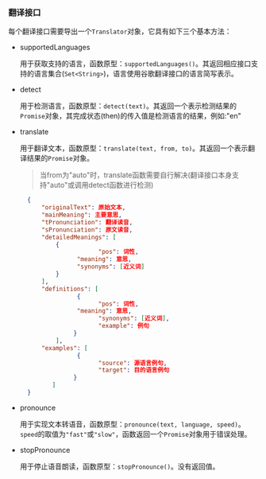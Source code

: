 ### 翻译接口

每个翻译接口需要导出一个`Translator`对象，它具有如下三个基本方法：

* supportedLanguages

  用于获取支持的语言，函数原型：`supportedLanguages()`。其返回相应接口支持的语言集合(`Set<String>`)，语言使用谷歌翻译接口的语言简写表示。

* detect

  用于检测语言，函数原型：`detect(text)`。其返回一个表示检测结果的`Promise`对象，其完成状态(then)的传入值是检测语言的结果，例如:"en"

* translate

  用于翻译文本，函数原型：`translate(text, from, to)`。其返回一个表示翻译结果的`Promise`对象。

  > 当from为"auto"时，translate函数需要自行解决(翻译接口本身支持"auto"或调用detect函数进行检测)

  ```json
    {
        "originalText": 原始文本,
        "mainMeaning": 主要意思,
        "tPronunciation": 翻译读音,
        "sPronunciation": 原文读音,
        "detailedMeanings": [
          	{
				        "pos": 词性,
            	  "meaning": 意思,
            	  "synonyms": [近义词]
          	}
        ],
        "definitions": [
			      {
				        "pos": 词性,
            	  "meaning": 意思,
				        "synonyms": [近义词],
				        "example": 例句
			     }
		    ],
        "examples": [
			      {
				        "source": 源语言例句,
				        "target": 目的语言例句
			     }
		   ]
    }
  ```

* pronounce

  用于实现文本转语音，函数原型：`pronounce(text, language, speed)`。`speed`的取值为`"fast"`或`"slow"`，函数返回一个`Promise`对象用于错误处理。

* stopPronounce

  用于停止语音朗读，函数原型：`stopPronounce()`。没有返回值。
